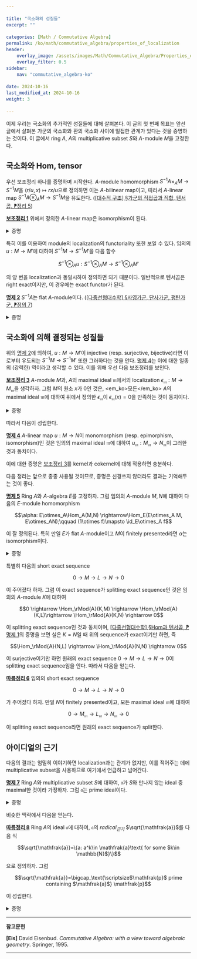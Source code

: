 ```yaml
---

title: "국소화의 성질들"
excerpt: ""

categories: [Math / Commutative Algebra]
permalink: /ko/math/commutative_algebra/properties_of_localization
header:
    overlay_image: /assets/images/Math/Commutative_Algebra/Properties_of_localization.png
    overlay_filter: 0.5
sidebar: 
    nav: "commutative_algebra-ko"

date: 2024-10-16
last_modified_at: 2024-10-16
weight: 3

---
```


이제 우리는 국소화의 추가적인 성질들에 대해 살펴본다. 이 글의 첫 번째 목표는 앞선 글에서 살펴본 가군의 국소화와 환의 국소화 사이에 밀접한 관계가 있다는 것을 증명하는 것이다. 이 글에서 ring $A$, $A$의 multiplicative subset $S$와 $A$-module $M$을 고정한다. 

## 국소화와 Hom, tensor

우선 보조정리 하나를 증명하며 시작한다. $A$-module homomorphism $S^{-1}A\times_A M \rightarrow  S^{-1}M$을 $(r/u, x)\mapsto rx/u$으로 정의하면 이는 $A$-bilinear map이고, 따라서 $A$-linear map $S^{-1}A\otimes_A M \rightarrow S^{-1}M$을 유도한다. ([\[대수적 구조\] §가군의 직접곱과 직합, 텐서곱, ⁋정리 5](/ko/math/algebraic_structures/operations_of_modules#def5)) 

<div class="proposition" markdown="1">

<ins id="lem1">**보조정리 1**</ins> 위에서 정의한 $A$-linear map은 isomorphism이 된다.

</div>
<details class="proof" markdown="1">
<summary>증명</summary>

역함수를 만들어주면 충분하다. 이를 위해 우선 $M\times S$에서 $S^{-1}A\otimes_AM$으로의 함수를

$$(x,s)\mapsto \frac{1}{s}\otimes x$$

으로 정의하자. 그럼 이 함수는 $S^{-1}M$에서 $S^{-1}A\otimes_AM$으로의 잘 정의된 $A$-linear map을 정의한다. 이를 살펴보기 위해서는 이 함수가 $M\times S$ 위에 정의된 equivalence relation에 대해 잘 행동하는 것을 보이면 충분하다. 따라서 $(x,s)\sim (x',s')$를 만족하는 $M\times S$의 두 원소가 주어졌다 하자. 그럼 적당한 $t\in S$가 존재하여 $tsx'=ts'x$가 성립하며, 이로부터

$$\frac{1}{tss'}\otimes ts'x=\frac{1}{tss'}\otimes tsx'$$

가 성립한다. 그런데 $ts',ts\in A$이므로, 좌변과 우변의 $ts'$와 $ts$를 각각 $\otimes$의 왼쪽으로 넘겨주면

$$\frac{1}{s}\otimes x=\frac{1}{s'}\otimes x'$$

를 얻는다. 이 함수가 $A$-linear map이며 위에서 정의한 $S^{-1}A\otimes_A M \rightarrow S^{-1}M$의 역함수임은 자명하다.

</details>

특히 이를 이용하여 module의 localization의 functoriality 또한 보일 수 있다. 임의의 $u: M \rightarrow M'$에 대하여 $S^{-1}M \rightarrow S^{-1}M'$을 다음 함수

$$S^{-1}\otimes_A u: S^{-1}\otimes_AM \rightarrow S^{-1}\otimes_AM'$$

의 양 변을 localization과 동일시하여 정의하면 되기 때문이다. 일반적으로 텐서곱은 right exact이지만, 이 경우에는 exact functor가 된다.

<div class="proposition" markdown="1">

<ins id="prop2">**명제 2**</ins> $S^{-1}A$는 flat $A$-module이다. ([\[다중선형대수학\] §사영가군, 단사가군, 평탄가군, ⁋정의 7](/ko/math/multilinear_algebra/various_modules#def7))

</div>
<details class="proof" markdown="1">
<summary>증명</summary>

임의의 injective $A$-linear map $u:M \rightarrow M'$이 주어졌다 하고, $S^{-1}A\otimes_A u$이 injective인 것을 보여야 한다. 그런데 [보조정리 1](#lem1)에 의해, 이는 linear map $S^{-1}M \rightarrow S^{-1}M'$이 injective인 것을 보이면 충분하다. 어떠한 $x/s\in S^{-1}M$에 대하여, 이를 $S^{-1}M'$으로 보낸 원소인 $u(x)/s$가 $S^{-1}M'$에서 $0$이라 하자. 그럼 $u(x)/s=0/1$로부터 적당한 $t\in S$가 존재하여 

$$tu(x)=u(tx)=0$$

이 성립하고, $u$가 injective이므로 $M$에서 $tx=0$이어야 한다. 그럼 $S^{-1}M$에서

$$\frac{x}{s}=\frac{tx}{ts}=\frac{0}{ts}=0$$

이므로 원하는 결과를 얻는다. 

</details>

## 국소화에 의해 결정되는 성질들

위의 [명제 2](#prop2)에 의하여, $u:M \rightarrow M'$이 injective (resp. surjective, bijective)라면 이로부터 유도되는 $S^{-1}M \rightarrow S^{-1}M'$ 또한 그러하다는 것을 안다. [명제 4](#prop4)는 이에 대한 일종의 (강력한) 역이라고 생각할 수 있다. 이를 위해 우선 다음 보조정리를 보인다.

<div class="proposition" markdown="1">

<ins id="lem3">**보조정리 3**</ins> $A$-module $M$과, $A$의 maximal ideal $\mathfrak{m}$에서의 localization $\epsilon_\mathfrak{m}:M \rightarrow M_\mathfrak{m}$을 생각하자. 그럼 $M$의 원소 $x$가 $0$인 것은, <em_ko>모든</em_ko> $A$의 maximal ideal $\mathfrak{m}$에 대하여 위에서 정의한 $\epsilon_\mathfrak{m}$이 $\epsilon_\mathfrak{m}(x)=0$을 만족하는 것이 동치이다. 

</div>
<details class="proof" markdown="1">
<summary>증명</summary>

한쪽 방향은 자명하므로 반대쪽만 보이면 충분하다. 고정된 maximal ideal $\mathfrak{m}$에 대하여 $\epsilon_\mathfrak{m}(x)=0$이 성립한다 하자. 이는 $\ann(x)$가 $\mathfrak{m}$에 포함되지 않는 것과 동치이다. 그럼 주어진 조건에 의하여, $\ann(x)$는 <em_ko>모든</em_ko> $A$의 maximal ideal에 포함되지 않는 ideal이고, 이러한 ideal은 오직 $A$ 자기 자신 뿐이다. 즉 $\ann(x)=A$이고 이로써 증명이 완료된다.

</details>

따라서 다음이 성립한다.

<div class="proposition" markdown="1">

<ins id="prop4">**명제 4**</ins> $A$-linear map $u:M \rightarrow N$이 monomorphism (resp. epimorphism, isomorphism)인 것은 임의의 maximal ideal $\mathfrak{m}$에 대하여 $u_\mathfrak{m}: M_\mathfrak{m} \rightarrow N_\mathfrak{m}$이 그러한 것과 동치이다.

</div>

이에 대한 증명은 [보조정리 3](#cor3)를 kernel과 cokernel에 대해 적용하면 충분하다. 

다음 정리는 앞으로 종종 사용될 것이므로, 증명은 신경쓰지 않더라도 결과는 기억해두는 것이 좋다.

<div class="proposition" markdown="1">

<ins id="prop5">**명제 5**</ins> Ring $A$와 $A$-algebra $E$를 고정하자. 그럼 임의의 $A$-module $M,N$에 대하여 다음의 $E$-module homomorphism

$$\alpha: E\otimes_A\Hom_A(M,N) \rightarrow\Hom_E(E\otimes_A M, E\otimes_AN);\qquad (1\otimes f)\mapsto \id_E\otimes_A f$$

이 잘 정의된다. 특히 만일 $E$가 flat $A$-module이고 $M$이 finitely presented라면 $\alpha$는 isomorphism이다.

</div>
<details class="proof" markdown="1">
<summary>증명</summary>

$\alpha$가 잘 정의된다는 것은 자명하다. 이제 $E$가 flat $A$-module이고 $M=A$라 하자. 그럼 주어진

$$\alpha: E\otimes_A\Hom_A(A, N) \rightarrow\Hom_E(E\otimes_AM, E\otimes_AN)$$

은 사실 다음의 commutative diagram

![simplest_case](/assets/images/Math/Commutative_Algebra/Properties_of_localization-1.png){:width="450px" class="invert" .align-center}

에 넣을 수 있으므로 주어진 명제가 성립한다. 여기서 수직 방향 함수는 각각 isomorphism 

$$\Hom_A(A,N)\cong N,\qquad \Hom_E(E\otimes_A,E\otimes_AN)\cong\Hom_E(E,E\otimes_AN)\cong E\otimes_AN$$

에서 온 것들이다. 그 후, $\Hom$과 $\otimes$는 유한한 direct sum과 commute하므로 이 명제는 flat $A$-module $E$와 임의의 finitely generated free $A$-module $M$에 대해서도 성립하며, 마지막으로 $M$이 finitely presented인 경우는 다음의 free presentation

$$F \rightarrow G \rightarrow M \rightarrow 0$$

을 잡은 후, 다음의 commutative diagram

![general_case](/assets/images/Math/Commutative_Algebra/Properties_of_localization-2.png){:width="942px" class="invert" .align-center}

에 four lemma를 사용하면 충분하다. 

</details>

특별히 다음의 short exact sequence

$$0 \rightarrow M \rightarrow L \rightarrow N \rightarrow 0$$

이 주어졌다 하자. 그럼 이 exact sequence가 splitting exact sequence인 것은 임의의 $A$-module $K$에 대하여

$$0 \rightarrow \Hom_\rMod{A}(K,M) \rightarrow \Hom_\rMod{A}(K,L)\rightarrow \Hom_\rMod{A}(K,N) \rightarrow 0$$

이 splitting exact sequence인 것과 동치이며, [\[다중선형대수학\] §Hom과 텐서곱, ⁋명제 1](/ko/math/multilinear_algebra/hom_and_tensor#prop1)의 증명을 보면 실은 $K=N$일 때 위의 sequence가 exact이기만 하면, 즉

$$\Hom_\rMod{A}(N,L) \rightarrow \Hom_\rMod{A}(N,N) \rightarrow 0$$

이 surjective이기만 하면 원래의 exact sequence $0 \rightarrow M \rightarrow L \rightarrow N \rightarrow 0$이 splitting exact sequence임을 안다. 따라서 다음을 얻는다. 

<div class="proposition" markdown="1">

<ins id="cor6">**따름정리 6**</ins> 임의의 short exact sequence

$$0 \rightarrow M \rightarrow L \rightarrow N \rightarrow 0$$

가 주어졌다 하자. 만일 $N$이 finitely presented이고, 모든 maximal ideal $\mathfrak{m}$에 대하여

$$0 \rightarrow M_\mathfrak{m} \rightarrow L_\mathfrak{m} \rightarrow N_\mathfrak{m} \rightarrow 0$$

이 splitting exact sequence라면 원래의 exact sequence가 split한다.

</div>

## 아이디얼의 근기

다음의 결과는 엄밀히 이야기하면 localization과는 관계가 없지만, 이를 적어주는 데에 multiplicative subset을 사용하므로 여기에서 언급하고 넘어간다. 

<div class="proposition" markdown="1">

<ins id="prop7">**명제 7**</ins> Ring $A$와 multiplicative subset $S$에 대하여, $\mathfrak{a}$가 $S$와 만나지 않는 ideal 중 maximal한 것이라 가정하자. 그럼 $\mathfrak{a}$는 prime ideal이다.

</div>
<details class="proof" markdown="1">
<summary>증명</summary>

$A$의 두 원소 $a_1,a_2$가 주어졌다 하고, $a_1,a_2\not\in \mathfrak{a}$라면 $a_1a_2\not\in \mathfrak{a}$임을 보이자. $\mathfrak{a}$의 maximality에 의하여, 두 ideal $\mathfrak{a}+(a_1)$과 $\mathfrak{a}+(a_2)$는 반드시 $S$와 만나야 하므로, 적당한 $b_1,b_2\in A$와 $x_1,x_2\in \mathfrak{a}$에 대하여 $a_ib_i+x_i\in S$가 성립해야 한다. 그런데 $S$는 곱셈에 대해 닫혀있으므로, 다음 원소

$$(a_1b_1+x_1)(a_2b_2+x_2)=a_1a_2b_1b_2+a_1b_1x_2+a_2b_2x_1+x_1x_2$$

또한 $S$에 속해있어야 한다. 만일 결론에 반하여 $a_1a_2\in \mathfrak{a}$라면, 우변의 네 항은 모두 $\mathfrak{a}$에 속하므로 이는 $\mathfrak{a}$와 $S$가 만나지 않는다는 가정에 모순이다.

</details>

비슷한 맥락에서 다음을 얻는다.

<div class="proposition" markdown="1">

<ins id="cor8">**따름정리 8**</ins> Ring $A$의 ideal $\mathfrak{a}$에 대하여, $\mathfrak{a}$의 *radical<sub>근기</sub>* $\sqrt{\mathfrak{a}}$를 다음 식

$$\sqrt{\mathfrak{a}}=\{a: a^k\in \mathfrak{a}\text{ for some $k\in \mathbb{N}$}\}$$

으로 정의하자. 그럼

$$\sqrt{\mathfrak{a}}=\bigcap_\text{\scriptsize$\mathfrak{p}$ prime containing $\mathfrak{a}$} \mathfrak{p}$$

이 성립한다.

</div>
<details class="proof" markdown="1">
<summary>증명</summary>

한쪽 방향은 자명하며, 반대로 만일 $a\not\in \sqrt{\mathfrak{a}}$라면 $S=\\{a^k: k\geq 1\\}$로 두고 [§국소화, ⁋명제 10](/ko/math/commutative_algebra/localization#prop10)를 적용하면 된다.

</details>

---

**참고문헌**

**[Eis]** David Eisenbud. *Commutative Algebra: with a view toward algebraic geometry*. Springer, 1995.

---